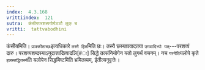 ```yaml
---
index:  4.3.168
vrittiindex:  121
sutra:  कंसीयपरशब्ययोर्यञञौ लुक् च
vritti:  tattvabodhini 
---
```


कंसीयमिति। `प्राक्क्रीताच्छः`इत्यधिकारे `तस्मै हित`मिति छः। तस्यै छस्यापवादतया `उगवादिभ्यो यत्`---परशव्यं दारु। परशव्यशब्दस्याऽनुदात्तादित्वादञि[#ः] सिद्धे तत्संनियोगेन यतो लुगर्थं वचनम्। नच `यस्येति`यलोपे कृते `हलस्तद्धितस्ये`ति यलोपेन सिद्धमिष्टमिति भ्रमितव्यम्, ईतीत्यनुवृत्तेः। 

